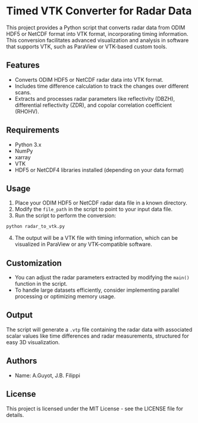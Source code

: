 
# Timed VTK Converter for Radar Data

This project provides a Python script that converts radar data from ODIM HDF5 or NetCDF format into VTK format, incorporating timing information. This conversion facilitates advanced visualization and analysis in software that supports VTK, such as ParaView or VTK-based custom tools.

## Features

- Converts ODIM HDF5 or NetCDF radar data into VTK format.
- Includes time difference calculation to track the changes over different scans.
- Extracts and processes radar parameters like reflectivity (DBZH), differential reflectivity (ZDR), and copolar correlation coefficient (RHOHV).

## Requirements

- Python 3.x
- NumPy
- xarray
- VTK
- HDF5 or NetCDF4 libraries installed (depending on your data format)


## Usage

1. Place your ODIM HDF5 or NetCDF radar data file in a known directory.
2. Modify the `file_path` in the script to point to your input data file.
3. Run the script to perform the conversion:

```bash
python radar_to_vtk.py
```

4. The output will be a VTK file with timing information, which can be visualized in ParaView or any VTK-compatible software.

## Customization

- You can adjust the radar parameters extracted by modifying the `main()` function in the script.
- To handle large datasets efficiently, consider implementing parallel processing or optimizing memory usage.

## Output

The script will generate a `.vtp` file containing the radar data with associated scalar values like time differences and radar measurements, structured for easy 3D visualization.

## Authors

- Name: A.Guyot, J.B. Filippi

## License

This project is licensed under the MIT License - see the LICENSE file for details.
